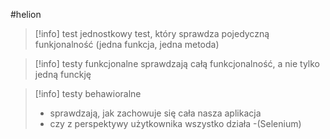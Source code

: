 #helion 

>[!info] test jednostkowy
>test, który sprawdza pojedyczną funkjonalność (jedna funkcja, jedna metoda)

>[!info] testy funkcjonalne
>sprawdzają całą funkcjonalność, a nie tylko jedną funckję

>[!info] testy behawioralne
>- sprawdzają, jak zachowuje się cała nasza aplikacja
>- czy z perspektywy użytkownika wszystko działa
>-(Selenium)









